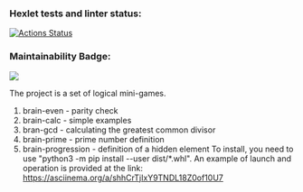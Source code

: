 ### Hexlet tests and linter status:
[![Actions Status](https://github.com/time9v/python-project-49/workflows/hexlet-check/badge.svg)](https://github.com/time9v/python-project-49/actions)


### Maintainability Badge:
<a href="https://codeclimate.com/github/time9v/python-project-49/maintainability"><img src="https://api.codeclimate.com/v1/badges/7faa86dd57a58302ab40/maintainability" /></a>

The project is a set of logical mini-games.
1. brain-even - parity check
2. brain-calc - simple examples
3. bran-gcd - calculating the greatest common divisor
4. brain-prime - prime number definition
5. brain-progression - definition of a hidden element
To install, you need to use "python3 -m pip install --user dist/*.whl".
An example of launch and operation is provided at the link:
 https://asciinema.org/a/shhCrTjIxY9TNDL18Z0of10U7